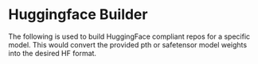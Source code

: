 # Huggingface Builder

The following is used to build HuggingFace compliant repos for a specific model.
This would convert the provided pth or safetensor model weights into the desired HF format.